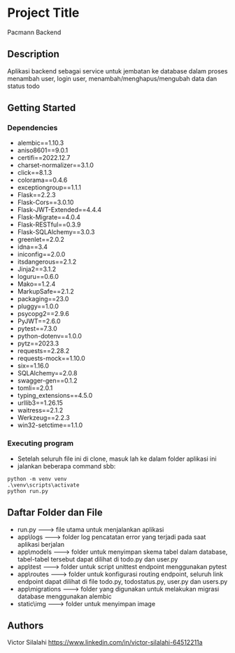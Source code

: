# Project Title

Pacmann Backend

## Description

Aplikasi backend sebagai service untuk jembatan ke database dalam proses menambah user, login user, menambah/menghapus/mengubah data dan status todo

## Getting Started

### Dependencies

* alembic==1.10.3
* aniso8601==9.0.1
* certifi==2022.12.7
* charset-normalizer==3.1.0
* click==8.1.3
* colorama==0.4.6
* exceptiongroup==1.1.1
* Flask==2.2.3
* Flask-Cors==3.0.10
* Flask-JWT-Extended==4.4.4
* Flask-Migrate==4.0.4
* Flask-RESTful==0.3.9
* Flask-SQLAlchemy==3.0.3
* greenlet==2.0.2
* idna==3.4
* iniconfig==2.0.0
* itsdangerous==2.1.2
* Jinja2==3.1.2
* loguru==0.6.0
* Mako==1.2.4
* MarkupSafe==2.1.2
* packaging==23.0
* pluggy==1.0.0
* psycopg2==2.9.6
* PyJWT==2.6.0
* pytest==7.3.0
* python-dotenv==1.0.0
* pytz==2023.3
* requests==2.28.2
* requests-mock==1.10.0
* six==1.16.0
* SQLAlchemy==2.0.8
* swagger-gen==0.1.2
* tomli==2.0.1
* typing_extensions==4.5.0
* urllib3==1.26.15
* waitress==2.1.2
* Werkzeug==2.2.3
* win32-setctime==1.1.0



### Executing program

* Setelah seluruh file ini di clone, masuk lah ke dalam folder aplikasi ini
* jalankan beberapa command sbb: 
```
python -m venv venv
.\venv\scripts\activate
python run.py
```

## Daftar Folder dan File

* run.py ---> file utama untuk menjalankan aplikasi
* app\logs ---> folder log pencatatan error yang terjadi pada saat aplikasi berjalan
* app\models ---> folder untuk menyimpan skema tabel dalam database, tabel-tabel tersebut dapat dilihat di todo.py dan user.py
* app\test ---> folder untuk script unittest endpoint menggunakan pytest
* app\routes ---> folder untuk konfigurasi routing endpoint, seluruh link endpoint dapat dilihat di file todo.py, todostatus.py, user.py dan users.py
* app\migrations ---> folder yang digunakan untuk melakukan migrasi database menggunakan alembic
* static\img ---> folder untuk menyimpan image


## Authors

Victor Silalahi 
https://www.linkedin.com/in/victor-silalahi-64512211a